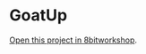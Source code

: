 GoatUp
=====

[Open this project in 8bitworkshop](http://8bitworkshop.com/redir.html?platform=galaxian-scramble&githubURL=https%3A%2F%2Fgithub.com%2FOldBoyCoder%2FGoatUp&file=GoatUp.c).
